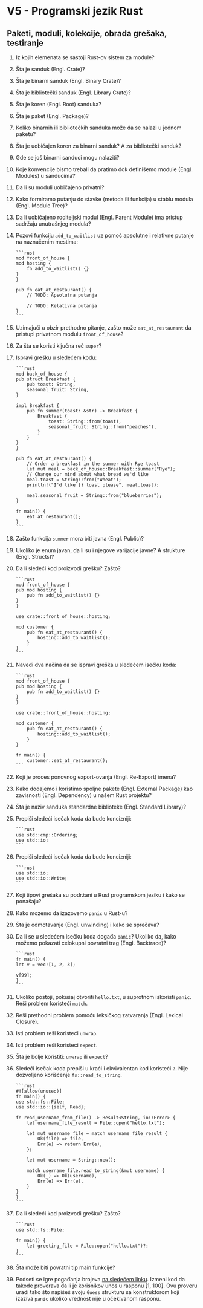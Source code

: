 # V5 - Programski jezik Rust

## Paketi, moduli, kolekcije, obrada grešaka, testiranje

1. Iz kojih elemenata se sastoji Rust-ov sistem za module?
2. Šta je sanduk (Engl. Crate)?
3. Šta je binarni sanduk (Engl. Binary Crate)?
4. Šta je bibliotečki sanduk (Engl. Library Crate)?
5. Šta je koren (Engl. Root) sanduka?
6. Šta je paket (Engl. Package)?
7. Koliko binarnih ili bibliotečkih sanduka može da se nalazi u jednom paketu?
8. Šta je uobičajen koren za binarni sanduk? A za bibliotečki sanduk?
9. Gde se još binarni sanduci mogu nalaziti?
10. Koje konvencije bismo trebali da pratimo dok definišemo module (Engl. Modules) u sanducima?
11. Da li su moduli uobičajeno privatni?
12. Kako formiramo putanju do stavke (metoda ili funkcija) u stablu modula (Engl. Module Tree)?
13. Da li uobičajeno roditeljski modul (Engl. Parent Module) ima pristup sadržaju unutrašnjeg modula?
14. Pozovi funkciju `add_to_waitlist` uz pomoć apsolutne i relativne putanje na naznačenim mestima:

        ```rust
        mod front_of_house {
        mod hosting {
            fn add_to_waitlist() {}
        }
        }

        pub fn eat_at_restaurant() {
            // TODO: Apsolutna putanja
            
            // TODO: Relativna putanja
        }
        ```

15. Uzimajući u obzir prethodno pitanje, zašto može `eat_at_restaurant` da pristupi privatnom modulu `front_of_house`?
16. Za šta se koristi ključna reč `super`?
17. Ispravi grešku u sledećem kodu:

        ```rust
        mod back_of_house {
        pub struct Breakfast {
            pub toast: String,
            seasonal_fruit: String,
        }

        impl Breakfast {
            pub fn summer(toast: &str) -> Breakfast {
                Breakfast {
                    toast: String::from(toast),
                    seasonal_fruit: String::from("peaches"),
                }
            }
        }
        }

        pub fn eat_at_restaurant() {
            // Order a breakfast in the summer with Rye toast
            let mut meal = back_of_house::Breakfast::summer("Rye");
            // Change our mind about what bread we'd like
            meal.toast = String::from("Wheat");
            println!("I'd like {} toast please", meal.toast);

            meal.seasonal_fruit = String::from("blueberries");
        }

        fn main() {
            eat_at_restaurant();
        }
        ```

18. Zašto funkcija `summer` mora biti javna (Engl. Public)?
19. Ukoliko je enum javan, da li su i njegove varijacije javne? A strukture (Engl. Structs)?
20. Da li sledeći kod proizvodi grešku? Zašto?

        ```rust
        mod front_of_house {
        pub mod hosting {
            pub fn add_to_waitlist() {}
        }
        }

        use crate::front_of_house::hosting;

        mod customer {
            pub fn eat_at_restaurant() {
                hosting::add_to_waitlist();
            }
        } 
        ```

21. Navedi dva načina da se ispravi greška u sledećem isečku koda:

        ```rust
        mod front_of_house {
        pub mod hosting {
            pub fn add_to_waitlist() {}
        }
        }

        use crate::front_of_house::hosting;

        mod customer {
            pub fn eat_at_restaurant() {
                hosting::add_to_waitlist();
            }
        }

        fn main() {
            customer::eat_at_restaurant();
        ```

22. Koji je proces ponovnog export-ovanja (Engl. Re-Export) imena?
23. Kako dodajemo i koristimo spoljne pakete (Engl. External Package) kao zavisnosti (Engl. Dependency) u našem Rust projektu?
24. Šta je naziv sanduka standardne biblioteke (Engl. Standard Library)?
25. Prepiši sledeći isečak koda da bude koncizniji:

        ```rust
        use std::cmp::Ordering;
        use std::io;
        ```

26. Prepiši sledeći isečak koda da bude koncizniji:

        ```rust
        use std::io;
        use std::io::Write;
        ```

27. Koji tipovi grešaka su podržani u Rust programskom jeziku i kako se ponašaju?
28. Kako mozemo da izazovemo `panic` u Rust-u?
29. Šta je odmotavanje (Engl. unwinding) i kako se sprečava?
30. Da li se u sledećem isečku koda događa `panic`? Ukoliko da, kako možemo pokazati celokupni povratni trag (Engl. Backtrace)?

        ```rust
        fn main() {
        let v = vec![1, 2, 3];

        v[99];
        }
        ```

31. Ukoliko postoji, pokušaj otvoriti `hello.txt`, u suprotnom iskoristi `panic`. Reši problem koristeći `match`.
32. Reši prethodni problem pomoću leksičkog zatvaranja (Engl. Lexical Closure).
33. Isti problem reši koristeći `unwrap`.
34. Isti problem reši koristeći `expect`.
35. Šta je bolje koristiti: `unwrap` ili `expect`?
36. Sledeći isečak koda prepiši u kraći i ekvivalentan kod koristeći `?`. Nije dozvoljeno korišćenje `fs::read_to_string`.

        ```rust
        #![allow(unused)]
        fn main() {
        use std::fs::File;
        use std::io::{self, Read};

        fn read_username_from_file() -> Result<String, io::Error> {
            let username_file_result = File::open("hello.txt");

            let mut username_file = match username_file_result {
                Ok(file) => file,
                Err(e) => return Err(e),
            };

            let mut username = String::new();

            match username_file.read_to_string(&mut username) {
                Ok(_) => Ok(username),
                Err(e) => Err(e),
            }
        }
        }
        ```

37. Da li sledeći kod proizvodi grešku? Zašto?

        ```rust
        use std::fs::File;

        fn main() {
            let greeting_file = File::open("hello.txt")?;
        }
        ```

38. Šta može biti povratni tip main funkcije?
39. Podseti se igre pogađanja brojeva [na sledećem linku](https://doc.rust-lang.org/book/ch02-00-guessing-game-tutorial.html). Izmeni kod da takođe proverava da li je korisnikov unos u rasponu [1, 100]. Ovu proveru uradi tako što napišeš svoju `Guess` strukturu sa konstruktorom koji izaziva `panic` ukoliko vrednost nije u očekivanom rasponu.
